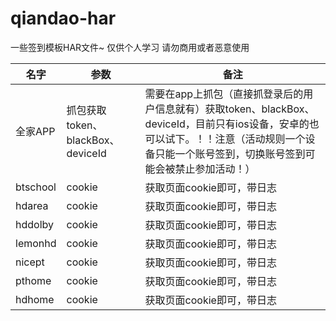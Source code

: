 # qiandao-har

一些签到模板HAR文件~  仅供个人学习 请勿商用或者恶意使用


| 名字   | 参数        | 备注                                                  |
| -------- | ------------- | ------------------------------------------------------- |
| 全家APP | 抓包获取token、blackBox、deviceId | 需要在app上抓包（直接抓登录后的用户信息就有）获取token、blackBox、deviceId，目前只有ios设备，安卓的也可以试下。！！注意（活动规则一个设备只能一个账号签到，切换账号签到可能会被禁止参加活动！） |
| btschool | cookie        | 获取页面cookie即可，带日志                                |
| hdarea   | cookie        | 获取页面cookie即可，带日志                                 |
| hddolby  | cookie        | 获取页面cookie即可，带日志                                 |
| lemonhd  | cookie        | 获取页面cookie即可，带日志                                 |
| nicept   | cookie        | 获取页面cookie即可，带日志                                 |
| pthome   | cookie        | 获取页面cookie即可，带日志                                 |
| hdhome   | cookie        | 获取页面cookie即可，带日志                                 |
